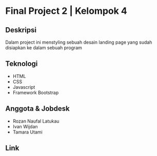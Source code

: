 # Final Project 2 | Kelompok 4

## Deskripsi
Dalam project ini menstyling sebuah desain landing page yang sudah disiapkan ke dalam sebuah program

## Teknologi
- HTML
- CSS
- Javascript
- Framework Bootstrap

## Anggota & Jobdesk
- Rozan Naufal Latukau
- Ivan Wijdan 
- Tamara Utami

## Link


